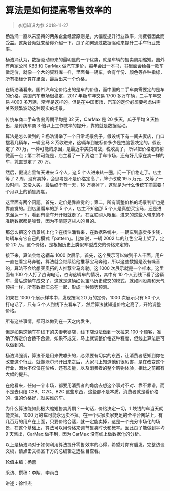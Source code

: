 # 算法是如何提高零售效率的
> 李翔知识内参
2018-11-27

杨浩涌一直以来坚持的两条企业经营原则是，大幅度提升行业效率，消费者因此而受益。这条音频就来给你介绍一下，瓜子如何通过数据驱动来提升二手车行业效率。

杨浩涌认为，数据驱动带来的最明显的一个优势，就是车辆的售卖周期缩短。国外有两家公司 KBB 和 CarMax 做汽车定价，每年会出一本书，书里面会给每一款车做定价，就像一个大的资料库一样，里面每一辆车，会有年份、颜色等各种指标，所有指标计算在里面，最后出来一个价格。

在杨浩涌看来，国外汽车定价给出的是车的价值，而中国的二手车商需要定的是车的价格。美国汽车市场很稳定，2017 年新车年交易 1700 多万车辆，二手车年交易 4000 多万辆，常年是这样的。但是在中国市场，汽车的定价必须要考虑供需关系频繁波动这种现实的场景。

传统车商二手车售出周期平均是 32 天，CarMax 是 20 多天，瓜子平均 9 天售出，是传统车商 3 倍以上工作效率的提升，靠的就是数据驱动。

算法是怎么做到的？杨浩涌举了一个日常场景例子。假设线下有一间夫妻店，门口摆着几辆车，一辆宝马 3 系收进来，这辆车到底标价多少是拍脑袋决定的。假设定了 20 万，一种可能的原因，是最近中美贸易战，税收高了，所以把价格定的稍微高一点；第二种可能是，店主看了一下周边二手车市场，还有好几家在卖一样的车，凭直觉定了 20 万。

然后，假设店里每天进来 5 个人，这 5 个人进来转一圈，问一下价格走了。店主等了 2 周，没有卖掉，会思考是不是价格定高了，牌子改成 19.5 万元，又等了一段时间，又没人买。最后终于有一天，18 万卖掉了，这就是为什么传统车商需要 1 个月以上的销售周期。

这里面有两个问题。首先，定价是靠直觉的；第二，所有调整价格的场景判断也是靠直觉的。到店里看车的那 5 个人，店主不知道那 5 个人是真想买宝马，还是进来溜达一下，看到有豪车开开眼就走了。在互联网人眼里，进来的这些人带来的不准确数据都是噪音，因为不清楚这些人的目的。

那怎么把这个场景线上化？在杨浩涌看来，在数据系统中，一辆车到底卖多少钱，每辆车有它自己的模式「pattern」。比如说，一辆 2002 年的红色宝马上架了，定价 20 万。这个价格，是根据历史上类似车型成交的价格来定的。

接下来，算法会给这辆车 1000 次展示。首先，这个展示可以做到千人千面。用户一直在看宝马奔驰，算法就会继续给他推荐宝马奔驰，所以这些数据是没有噪音的，算法不会给想买奥拓的人推荐宝马奔驰。这 1000 次展示就是一个样本。这里面有 100 个人打了咨询电话，咨询这辆车的情况，其中有 10 个人到线下看了这辆车，最后这辆车成交了，这就是这辆红色宝马历史成交的模式，就如同股票和天气预报一样，所有数据汇总在一起，形成一种趋势预测。

如果在 1000 个展示样本中，发现按照 20 万的定价，1000 次展示只有 50 个人打电话了，只有 5 个人到线下去看车了，然后算法就知道价格定高了，开始调整价格。

所有这些事情，都可以做到在一天之内发生。

但是如果这辆车在线下的夫妻老婆店，线下店没法做到一次拉来 100 个顾客，准确了解定价合适不合适，如果不成交，马上就调整价格这种程度，但线上算法是可以做到的。

杨浩涌强调，算法不是用来做噱头的，必须要有切实的东西，让消费者感知到你在改变这个行业，就像沃尔玛开出来之后，大家马上知道他们很厉害，是在改变这个行业，因为不仅仅在价格，还有质量，以及消费者的整个购物体验，相比之前都有大幅的提升。

在他看来，任何一个市场，都要用消费者的角度去想这个事对不对、靠不靠谱，而不是去纠结 C2B、C2C、B2C 这些东西，这些都不是本质。消费者就是看价格的，谁的价格好，就买谁的车。

为什么算法能如此极大缩短售卖周期？一句话，价格决定一切，1 块钱的车当天就能卖掉，1000 万的车可能永远卖不掉。在一个买家卖家充足的全平台网站上，有几百万的用户在上面，只要价格合适，就一定能卖掉，这是一个充分市场化的场景，在这个基础上，算法可以用价格来调节售卖时长和概率。因此瓜子能做到平均 9 天售出，CarMax 做不到，因为 CarMax 没有线上做数据化的分析。

以上是杨浩涌对于如何利用算法提升零售效率的心得，希望对你有启发。完整访谈文稿，请点击文稿区下方的总编辑之选栏目查看。

轮值主编：杨蕾

采访、撰稿：李翔、李雨白

讲述：徐惟杰



